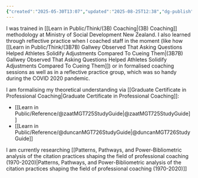 ```yaml
---
{"created":"2025-05-30T13:07","updated":"2025-08-25T12:38","dg-publish":true,"dg-permalink":"think/3b13","dg-path":"Think/(3B13) How I learned coaching.md","permalink":"/think/3b13/","dgPassFrontmatter":true,"noteIcon":"1"}
---
```


I was trained in [[Learn in Public/Think/(3B) Coaching\|(3B) Coaching]] methodology at Ministry of Social Development New Zealand. I also learned through reflective practice when I coached staff in the moment (like how [[Learn in Public/Think/(3B7B) Gallwey Observed That Asking Questions Helped Athletes Solidify Adjustments Compared To Cueing Them\|(3B7B) Gallwey Observed That Asking Questions Helped Athletes Solidify Adjustments Compared To Cueing Them]]) or in formalised coaching sessions as well as in a reflective practice group, which was so handy during the COVID 2020 pandemic. 

I am formalising my theoretical understanding via [[Graduate Certificate in Professional Coaching\|Graduate Certificate in Professional Coaching]]: 
- [[Learn in Public/Reference/@zaatMGT725StudyGuide\|@zaatMGT725StudyGuide]]
- [[Learn in Public/Reference/@duncanMGT726StudyGuide\|@duncanMGT726StudyGuide]]

I am currently researching [[Patterns, Pathways, and Power-Bibliometric analysis of the citation practices shaping the field of professional coaching (1970-2020)\|Patterns, Pathways, and Power-Bibliometric analysis of the citation practices shaping the field of professional coaching (1970-2020)]]
